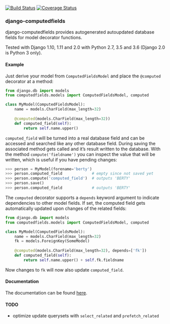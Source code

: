 [![Build Status](https://travis-ci.org/netzkolchose/django-computedfields.svg?branch=master)](https://travis-ci.org/netzkolchose/django-computedfields)
[![Coverage Status](https://coveralls.io/repos/github/netzkolchose/django-computedfields/badge.svg?branch=master)](https://coveralls.io/github/netzkolchose/django-computedfields?branch=master)

### django-computedfields ###

django-computedfields provides autogenerated autoupdated database fields
for model decorator functions.

Tested with Django 1.10, 1.11 and 2.0 with Python 2.7, 3.5 and 3.6
(Django 2.0 is Python 3 only).


#### Example ####

Just derive your model from `ComputedFieldsModel` and place
the `@computed` decorator at a method:

```python
from django.db import models
from computedfields.models import ComputedFieldsModel, computed

class MyModel(ComputedFieldsModel):
    name = models.CharField(max_length=32)
    
    @computed(models.CharField(max_length=32))
    def computed_field(self):
        return self.name.upper()
```

`computed_field` will be turned into a real database field
and can be accessed and searched like any other database field.
During saving the associated method gets called and it’s result
written to the database. With the method `compute('fieldname')`
you can inspect the value that will be written, which is useful
if you have pending changes:

```python
>>> person = MyModel(forename='berty')
>>> person.computed_field             # empty since not saved yet
>>> person.compute('computed_field')  # outputs 'BERTY'
>>> person.save()
>>> person.computed_field             # outputs 'BERTY'
```

The `computed` decorator supports a `depends` keyword argument
to indicate dependencies to other model fields. If set, the computed field
gets automatically updated upon changes of the related fields:

```python
from django.db import models
from computedfields.models import ComputedFieldsModel, computed

class MyModel(ComputedFieldsModel):
    name = models.CharField(max_length=32)
    fk = models.ForeignKey(SomeModel)
    
    @computed(models.CharField(max_length=32), depends=['fk'])
    def computed_field(self):
        return self.name.upper() + self.fk.fieldname
```

Now changes to `fk` will now also update `computed_field`.


#### Documentation ####

The documentation can be found [here](https://django-computedfields.readthedocs.io/en/latest/index.html).


#### TODO ####

- optimize update querysets with ``select_related`` and ``prefetch_related``
